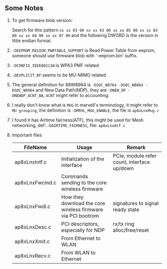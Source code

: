 ## Some Notes

1. To get firmware blob version:

   Search for this pattern `xx xx 03 00 xx xx 03 00 xx xx 05 00 xx xx 03 00 xx xx 04 00 xx xx 07 00` and the following DWORD is the version in little endian format.

2. `-DEEPROM_REGION_PWRTABLE_SUPPORT` is Read Power Table from eeprom, someone should use firmware blob with '-eeprom.bin' suffix.

3. `-DCONFIG_IEEE80211W` is WPA3 PMF related

4. `-DEXPLICIT_BF` seems to be MU-MIMO related

5. The general definition for 88W8964 is `-DSOC_W8764 -DSOC_W8864 -DSOC_W8964` and New Data Path(NDP), they are `-DNEW_DP -DNEWDP_ACNT_BA`, `ACNT` might refer to accounting.

6. I really don't know what is `MUG` in marvell's terminology, it might refer to `MU grouping`, the definition is `-DMRVL_MUG_ENABLE`, the file is `ap8xLnxMug.c`

7. I found it has Airtime fairness(ATF), this might be used for Mesh networking, def: `-DAIRTIME_FAIRNESS`, file: `ap8xLnxAtf.c`

8. Important files

   | FileName       | Usage                                                        | Remark                                      |
   | -------------- | ------------------------------------------------------------ | ------------------------------------------- |
   | ap8xLnxIntf.c  | Initialization of the interface                              | PCIe, module refer count, interface up/down |
   | ap8xLnxFwcmd.c | Commands sending to the core  wireless firmware              |                                             |
   | ap8xLnxFwdl.c  | How they download the core wireless firmware via PCI bootrom | signatures to signal ready state            |
   | ap8xLnxDesc.c  | PCI descriptors, especially for NDP                          | rx/tx ring alloc/free/reset                 |
   | ap8xLnxXmit.c  | From Ethernet to WLAN                                        |                                             |
   | ap8xLnxRecv.c  | From WLAN to Ethernet                                        |                                             |

   


